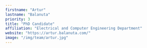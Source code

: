 ```yaml
---
firstname: "Artur"
lastname: "Balanuta"
priority: 3 
title: "PhD Candidate"
affiliation: "Electrical and Computer Engineering Department"
website: "https://artur.balanuta.com/"
image: "/img/team/artur.jpg"
---
```

